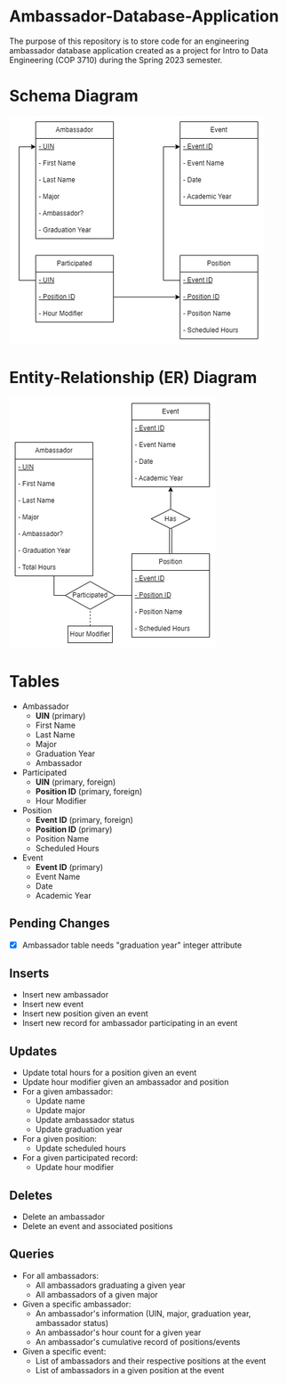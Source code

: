 # Ambassador-Database-Application
The purpose of this repository is to store code for an engineering ambassador database application created as a project for Intro to Data Engineering (COP 3710) during the Spring 2023 semester.

# Schema Diagram
![image](database_schema.png)

# Entity-Relationship (ER) Diagram 
![image](database_entity_relation_diagram.png)

# Tables
- Ambassador 
   - **UIN** (primary)
   - First Name
   - Last Name
   - Major
   - Graduation Year
   - Ambassador
- Participated 
   - **UIN** (primary, foreign)
   - **Position ID** (primary, foreign)
   - Hour Modifier
- Position 
   - **Event ID** (primary, foreign)
   - **Position ID** (primary)
   - Position Name
   - Scheduled Hours
- Event 
   - **Event ID** (primary)
   - Event Name
   - Date
   - Academic Year

## Pending Changes
- [x] Ambassador table needs "graduation year" integer attribute

## Inserts
- Insert new ambassador
- Insert new event
- Insert new position given an event
- Insert new record for ambassador participating in an event

## Updates
- Update total hours for a position given an event
- Update hour modifier given an ambassador and position
- For a given ambassador:
    - Update name
    - Update major
    - Update ambassador status
    - Update graduation year
- For a given position:
    - Update scheduled hours
- For a given participated record:
    - Update hour modifier

## Deletes
- Delete an ambassador
- Delete an event and associated positions

## Queries
- For all ambassadors:
    - All ambassadors graduating a given year
    - All ambassadors of a given major
- Given a specific ambassador:
    - An ambassador's information (UIN, major, graduation year, ambassador status)
    - An ambassador's hour count for a given year
    - An ambassador's cumulative record of positions/events
- Given a specific event:
    - List of ambassadors and their respective positions at the event
    - List of ambassadors in a given position at the event




